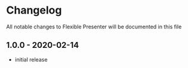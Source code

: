 # Changelog

All notable changes to Flexible Presenter will be documented in this file

## 1.0.0 - 2020-02-14

- initial release
